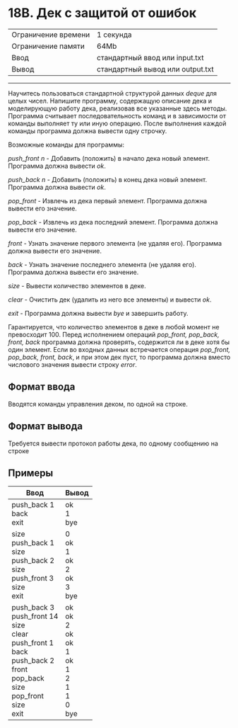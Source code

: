 # 18B. Дек с защитой от ошибок

<table>
  <tr>
  	<td>Ограничение времени</td>
  	<td>1 секунда</td>
  </tr>
  <tr>
  	<td>Ограничение памяти</td>
  	<td>64Mb</td>
  </tr>
  <tr>
  	<td>Ввод</td>
  	<td>стандартный ввод или input.txt</td>
  </tr>
  <tr>
  	<td>Вывод</td>
  	<td>стандартный вывод или output.txt</td>
  </tr>
</table>

---
Научитесь пользоваться стандартной структурой данных *deque* для целых чисел.  Напишите программу, содержащую описание дека и моделирующую работу дека, реализовав все указанные здесь методы. Программа считывает последовательность команд и в зависимости от команды выполняет ту или иную операцию. После выполнения каждой команды программа должна вывести одну строчку.

Возможные команды для программы:

*push_front n* - Добавить (положить) в начало дека новый элемент. Программа должна вывести *ok*.

*push_back n* - Добавить (положить) в конец дека новый элемент. Программа должна вывести *ok*.

*pop_front* - Извлечь из дека первый элемент. Программа должна вывести его значение.

*pop_back* - Извлечь из дека последний элемент. Программа должна вывести его значение.

*front* - Узнать значение первого элемента (не удаляя его). Программа должна вывести его значение.

*back* - Узнать значение последнего элемента (не удаляя его). Программа должна вывести его значение.

*size* - Вывести количество элементов в деке.

*clear* - Очистить дек (удалить из него все элементы) и вывести *ok*.

*exit* - Программа должна вывести *bye* и завершить работу.

Гарантируется, что количество элементов в деке в любой момент не превосходит 100. Перед исполнением операций *pop_front, pop_back, front, back* программа должна проверять, содержится ли в деке хотя бы один элемент. Если во входных данных встречается операция *pop_front, pop_back, front, back*, и при этом дек пуст, то программа должна вместо числового значения вывести строку *error*.

## Формат ввода

Вводятся команды управления деком, по одной на строке.

## Формат вывода

Требуется вывести протокол работы дека, по одному сообщению на строке

## Примеры

|Ввод|Вывод|
|---|---|
|push_back 1<br>back<br>exit|ok<br>1<br>bye|
|size<br>push_back 1<br>size<br>push_back 2<br>size<br>push_front 3<br>size<br>exit|0<br>ok<br>1<br>ok<br>2<br>ok<br>3<br>bye|
|push_back 3<br>push_front 14<br>size<br>clear<br>push_front 1<br>back<br>push_back 2<br>front<br>pop_back<br>size<br>pop_front<br>size<br>exit|ok<br>ok<br>2<br>ok<br>ok<br>1<br>ok<br>1<br>2<br>1<br>1<br>0<br>bye|
